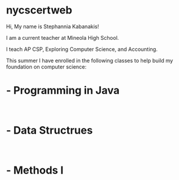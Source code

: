 # nycscertweb
Hi, My name is Stephannia Kabanakis!

I am a current teacher at Mineola High School. 

I teach AP CSP, Exploring Computer Science, and Accounting.

This summer I have enrolled in the following classes to help build my foundation on computer science:
    <br><h1>  - Programming in Java </h1>
    <br> <h1> - Data Structrues </h1>
     <br><h1> - Methods I </h1>
